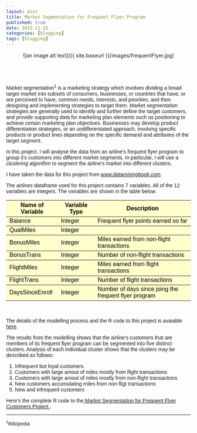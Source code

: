 ```yaml
---
layout: post
title: Market Segmentation for Frequent Flyer Program
published: true
date: 2015-11-25
categories: [blogging]
tags: [blogging]
---
```

<center>![an image alt text]({{ site.baseurl }}/images/frequentFlyer.jpg)</center>

<br>
<br>
<div class="fb-like" data-send="true" data-width="450" data-show-faces="true"></div>
<br>
<br>
<font face="arial">
Market segmentation<sup>1</sup> is a marketing strategy which involves dividing a broad target market into subsets of consumers, businesses, or countries that have, or are perceived to have, common needs, interests, and priorities, and then designing and implementing strategies to target them. Market segmentation strategies are generally used to identify and further define the target customers, and provide supporting data for marketing plan elements such as positioning to achieve certain marketing plan objectives. Businesses may develop product differentiation strategies, or an undifferentiated approach, involving specific products or product lines depending on the specific demand and attributes of the target segment.

In this project, I will analyse the data from an ariline's frequent flyer program to group it's customers into different market segments. In particular, I will use a <i>clustering algorithm</i> to segment the airline's market into different clusters.

I have taken the data for this project from <i>www.dataminingbook.com</i>.

The <i>airlines</i> dataframe used for this project contains 7 variables. All of the 12 variables are integers. The variables are shown in the table below.

<table border="1" style="background-color:#FFFFCC;border-collapse:collapse;border:1px;color:#000000;width:100%" cellpadding="5" cellspacing="3">
	<tr>
		<th>Name of Variable</th>
		<th>Variable Type</th>
		<th>Description</th>
	</tr>
	<tr>
		<td>Balance</td>
		<td>Integer</td>
		<td>Frequent flyer points earned so far</td>
	</tr>
	<tr>
		<td>QualMiles</td>
		<td>Integer</td>
		<td></td>
	</tr>
	<tr>
		<td>BonusMiles</td>
		<td>Integer</td>
		<td>Miles earned from non-flight transactions</td>
	</tr>
	<tr>
		<td>BonusTrans</td>
		<td>Integer</td>
		<td>Number of non-flight transactions</td>
	</tr>
	<tr>
		<td>FlightMiles</td>
		<td>Integer</td>
		<td>Miles earned from flight transactions</td>
	</tr>
	<tr>
		<td>FlightTrans</td>
		<td>Integer</td>
		<td>Number of flight transactions</td>
	</tr>
	<tr>
		<td>DaysSinceEnroll</td>
		<td>Integer</td>
		<td>Number of days since joing the frequent flyer program </td>
	</tr>
</table>
<br>

The details of the modelling process and the R code to this project is avaiable <a href = "http://sachinshrestha.github.io/frequentFlyer.html"> here</a>. 

The results from the modelling shows that the airline's customers that are members of its frequent flyer program can be segmented into five distinct clusters. Analysis of each individual cluster shows that the clusters may be described as follows: 

<ol>
<li>Infrequent but loyal customers</li>
<li>Customers with large amout of miles mostly from flight transactions</li>
<li>Customers with large amout of miles mostly from non-flight transactions</li>
<li>New customers accumulating miles from non-fligt transactions</li>
<li>New and infrequent customers</li>  
</ol>


Here's the complete R code to the<a href = "http://sachinshrestha.github.io/frequentFlyer.html"> Market Segmentation for Frequent Flyer Customers Project </a>.
</font>

--------------------------------------------------------------------------------------------------------------------------------------
<font size=2><sup>1</sup>Wikipedia</font>

<div id="fb-root"></div>
<script>(function(d, s, id) {
  var js, fjs = d.getElementsByTagName(s)[0];
  if (d.getElementById(id)) return;
  js = d.createElement(s); js.id = id;
  js.src = "//connect.facebook.net/en_US/all.js#xfbml=1";
  fjs.parentNode.insertBefore(js, fjs);
}(document, 'script', 'facebook-jssdk'));</script>

